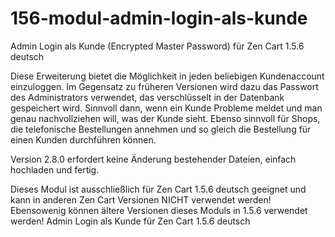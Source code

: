 # 156-modul-admin-login-als-kunde
Admin Login als Kunde (Encrypted Master Password) für Zen Cart 1.5.6 deutsch

Diese Erweiterung bietet die Möglichkeit in jeden beliebigen Kundenaccount einzuloggen.
Im Gegensatz zu früheren Versionen wird dazu das Passwort des Administrators verwendet, das verschlüsselt in der Datenbank gespeichert wird.
Sinnvoll dann, wenn ein Kunde Probleme meldet und man genau nachvollziehen will, was der Kunde sieht.
Ebenso sinnvoll für Shops, die telefonische Bestellungen annehmen und so gleich die Bestellung für einen Kunden durchführen können.

Version 2.8.0 erfordert keine Änderung bestehender Dateien, einfach hochladen und fertig.

Dieses Modul ist ausschließlich für Zen Cart 1.5.6 deutsch geeignet und kann in anderen Zen Cart Versionen NICHT verwendet werden!
Ebensowenig können ältere Versionen dieses Moduls in 1.5.6 verwendet werden!
Admin Login als Kunde für Zen Cart 1.5.6 deutsch
